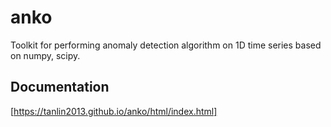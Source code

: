 # anko
Toolkit for performing anomaly detection algorithm on 1D time series based on numpy, scipy.

## Documentation
[https://tanlin2013.github.io/anko/html/index.html]
